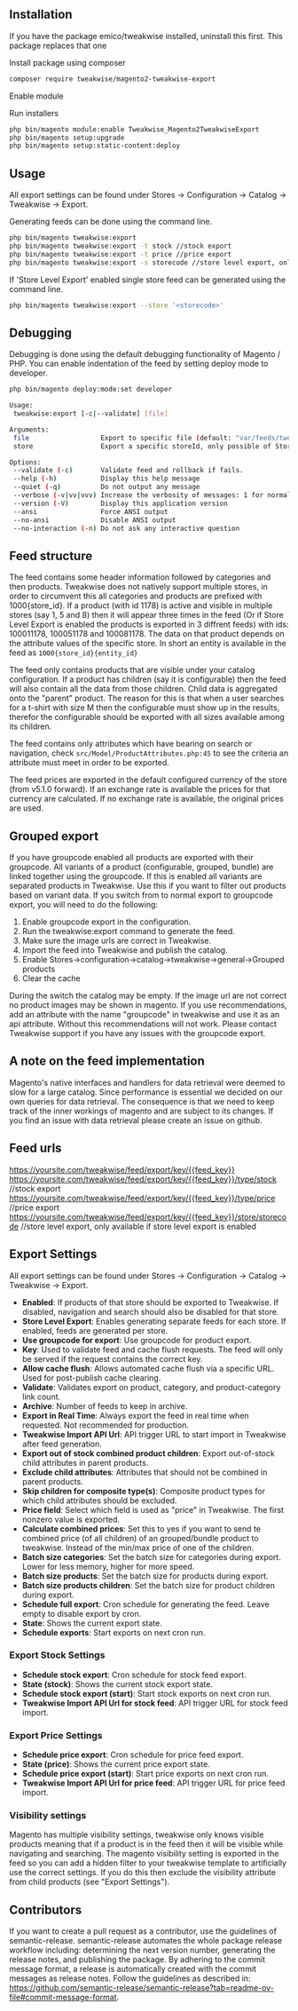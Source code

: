 ## Installation

If you have the package emico/tweakwise installed, uninstall this first. This package replaces that one

Install package using composer
```sh
composer require tweakwise/magento2-tweakwise-export
```

Enable module

Run installers
```sh
php bin/magento module:enable Tweakwise_Magento2TweakwiseExport
php bin/magento setup:upgrade
php bin/magento setup:static-content:deploy
```

## Usage
All export settings can be found under Stores -> Configuration -> Catalog -> Tweakwise -> Export.

Generating feeds can be done using the command line.
```sh
php bin/magento tweakwise:export
php bin/magento tweakwise:export -t stock //stock export
php bin/magento tweakwise:export -t price //price export
php bin/magento tweakwise:export -s storecode //store level export, only works is store level export is enabled.
```

If 'Store Level Export' enabled single store feed  can be generated using the command line.
```sh
php bin/magento tweakwise:export --store '<storecode>'
```

## Debugging
Debugging is done using the default debugging functionality of Magento / PHP. You can enable indentation of the feed by setting deploy mode to developer.
```sh
php bin/magento deploy:mode:set developer

Usage:
 tweakwise:export [-c|--validate] [file]

Arguments:
 file                  Export to specific file (default: "var/feeds/tweakwise.xml")
 store                 Export a specific storeId, only possible of Store Level Export is enabled.

Options:
 --validate (-c)       Validate feed and rollback if fails.
 --help (-h)           Display this help message
 --quiet (-q)          Do not output any message
 --verbose (-v|vv|vvv) Increase the verbosity of messages: 1 for normal output, 2 for more verbose output and 3 for debug
 --version (-V)        Display this application version
 --ansi                Force ANSI output
 --no-ansi             Disable ANSI output
 --no-interaction (-n) Do not ask any interactive question
```

## Feed structure
The feed contains some header information followed by categories and then products. Tweakwise does not natively support multiple stores, in order to circumvent this all categories and products are prefixed with 1000{store_id}.
If a product (with id 1178) is active and visible in multiple stores (say 1, 5 and 8) then it will appear three times in the feed (Or if Store Level Export is enabled the products is exported in 3 diffrent feeds) with ids: 100011178, 100051178 and 100081178.
The data on that product depends on the attribute values of the specific store. In short an entity is available in the feed as ``1000{store_id}{entity_id}``

The feed only contains products that are visible under your catalog configuration. If a product has children (say it is configurable) then the feed will also contain all the data from those children.
Child data is aggregated onto the "parent" product. 
The reason for this is that when a user searches for a t-shirt with size M then the configurable must show up in the results, therefor the configurable should be exported with all sizes available among its children. 

The feed contains only attributes which have bearing on search or navigation, check ``src/Model/ProductAttributes.php:45`` to see the criteria an attribute must meet in order to be exported.

The feed prices are exported in the default configured currency of the store (from v5.1.0 forward). If an exchange rate is available the prices for that currency are calculated. If no exchange rate is available, the original prices are used.

## Grouped export
If you have groupcode enabled all products are exported with their groupcode. All variants of a product (configurable, grouped, bundle) are linked together using the groupcode. If this is enabled all variants are separated products in Tweakwise. Use this if you want to filter out products based on variant data.
If you switch from to normal export to groupcode export, you will need to do the following:
1. Enable groupcode export in the configuration.
2. Run the tweakwise:export command to generate the feed.
3. Make sure the image urls are correct in Tweakwise.
4. Import the feed into Tweakwise and publish the catalog.
5. Enable Stores->configuration->catalog->tweakwise->general->Grouped products
6. Clear the cache

During the switch the catalog may be empty. If the image url are not correct no product images may be shown in magento.
If you use recommendations, add an attribute with the name "groupcode" in tweakwise and use it as an api attribute. Without this recommendations will not work.
Please contact Tweakwise support if you have any issues with the groupcode export.

## A note on the feed implementation
Magento's native interfaces and handlers for data retrieval were deemed to slow for a large catalog.
Since performance is essential we decided on our own queries for data retrieval. The consequence is that we need to keep track of the inner workings of magento and are subject to its changes.
If you find an issue with data retrieval please create an issue on github.

## Feed urls
https://yoursite.com/tweakwise/feed/export/key/{{feed_key}}
https://yoursite.com/tweakwise/feed/export/key/{{feed_key}}/type/stock //stock export
https://yoursite.com/tweakwise/feed/export/key/{{feed_key}}/type/price //price export
https://yoursite.com/tweakwise/feed/export/key/{{feed_key}}/store/storecode //store level export, only available if store level export is enabled

## Export Settings

All export settings can be found under Stores -> Configuration -> Catalog -> Tweakwise -> Export.

- **Enabled**: If products of that store should be exported to Tweakwise. If disabled, navigation and search should also be disabled for that store.
- **Store Level Export**: Enables generating separate feeds for each store. If enabled, feeds are generated per store.
- **Use groupcode for export**: Use groupcode for product export.
- **Key**: Used to validate feed and cache flush requests. The feed will only be served if the request contains the correct key.
- **Allow cache flush**: Allows automated cache flush via a specific URL. Used for post-publish cache clearing.
- **Validate**: Validates export on product, category, and product-category link count.
- **Archive**: Number of feeds to keep in archive.
- **Export in Real Time**: Always export the feed in real time when requested. Not recommended for production.
- **Tweakwise Import API Url**: API trigger URL to start import in Tweakwise after feed generation.
- **Export out of stock combined product children**: Export out-of-stock child attributes in parent products.
- **Exclude child attributes**: Attributes that should not be combined in parent products.
- **Skip children for composite type(s)**: Composite product types for which child attributes should be excluded.
- **Price field**: Select which field is used as "price" in Tweakwise. The first nonzero value is exported.
- **Calculate combined prices**: Set this to yes if you want to send te combined price (of all children) of an grouped/bundle product to tweakwise. Instead of the min/max price of one of the children.
- **Batch size categories**: Set the batch size for categories during export. Lower for less memory, higher for more speed.
- **Batch size products**: Set the batch size for products during export.
- **Batch size products children**: Set the batch size for product children during export.
- **Schedule full export**: Cron schedule for generating the feed. Leave empty to disable export by cron.
- **State**: Shows the current export state.
- **Schedule exports**: Start exports on next cron run.

### Export Stock Settings

- **Schedule stock export**: Cron schedule for stock feed export.
- **State (stock)**: Shows the current stock export state.
- **Schedule stock export (start)**: Start stock exports on next cron run.
- **Tweakwise Import API Url for stock feed**: API trigger URL for stock feed import.

### Export Price Settings

- **Schedule price export**: Cron schedule for price feed export.
- **State (price)**: Shows the current price export state.
- **Schedule price export (start)**: Start price exports on next cron run.
- **Tweakwise Import API Url for price feed**: API trigger URL for price feed import.

### Visibility settings
Magento has multiple visibility settings, tweakwise only knows visible products meaning that if a product is in the feed then it will be visible while navigating and searching.
The magento visibility setting is exported in the feed so you can add a hidden filter to your tweakwise template to artificially use the correct settings.
If you do this then exclude the visibility attribute from child products (see "Export Settings").

## Contributors 
If you want to create a pull request as a contributor, use the guidelines of semantic-release. semantic-release automates the whole package release workflow including: determining the next version number, generating the release notes, and publishing the package.
By adhering to the commit message format, a release is automatically created with the commit messages as release notes. Follow the guidelines as described in: https://github.com/semantic-release/semantic-release?tab=readme-ov-file#commit-message-format.

